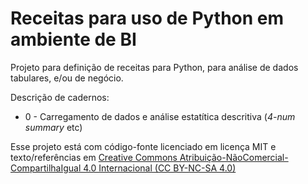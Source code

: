 # Receitas para uso de Python em ambiente de BI

Projeto para definição de receitas para Python, para análise de dados tabulares, e/ou de negócio.


Descrição de cadernos:
- 0 - Carregamento de dados e análise estatítica descritiva (_4-num summary_ etc)

Esse projeto está com código-fonte licenciado em licença MIT e texto/referências 
em [Creative Commons Atribuição-NãoComercial-CompartilhaIgual 4.0
 Internacional (CC BY-NC-SA 4.0)](https://creativecommons.org/licenses/by-nc-sa/4.0/deed.pt_BR)


